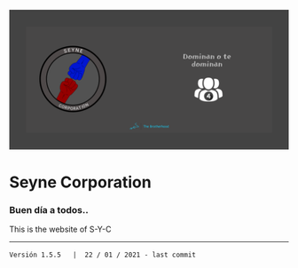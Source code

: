 ![](./images/Github.png)

# Seyne Corporation

### Buen día a todos..

This is the website of S-Y-C




****

    Versión 1.5.5   |  22 / 01 / 2021 - last commit